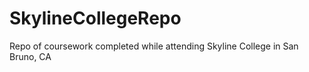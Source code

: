 # SkylineCollegeRepo

Repo of coursework completed while attending Skyline College in San Bruno, CA
